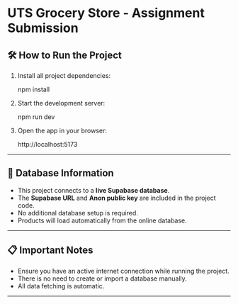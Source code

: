 # UTS Grocery Store - Assignment Submission

## 🛠️ How to Run the Project

1. Install all project dependencies:


   npm install


2. Start the development server:


   npm run dev


3. Open the app in your browser:


   http://localhost:5173
  
---

## 🛒 Database Information

- This project connects to a **live Supabase database**.
- The **Supabase URL** and **Anon public key** are included in the project code.
- No additional database setup is required.
- Products will load automatically from the online database.

---

## 📋 Important Notes

- Ensure you have an active internet connection while running the project.
- There is no need to create or import a database manually.
- All data fetching is automatic.

---